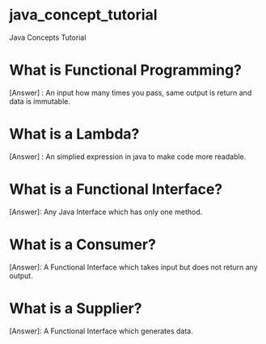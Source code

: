 # java_concept_tutorial
Java Concepts Tutorial

# What is Functional Programming?

[Answer] : An input how many times you pass, same output is return and data is immutable.

# What is a Lambda?
[Answer] : An simplied expression in java to make code more readable.

# What is a Functional Interface?
[Answer]: Any Java Interface which has only one method.

# What is a Consumer?
[Answer]: A Functional Interface which takes input but does not return any output.

# What is a Supplier?
[Answer]: A Functional Interface which generates data.
